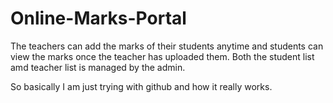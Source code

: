 # Online-Marks-Portal
The teachers can add the marks of their students anytime and students can view the marks once the teacher has uploaded them. Both the student list amd teacher list is managed by the admin.

So basically I am just trying with github and how it really works.

